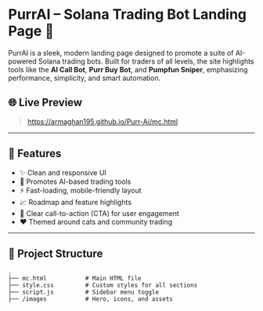 # PurrAI – Solana Trading Bot Landing Page 🐾

PurrAI is a sleek, modern landing page designed to promote a suite of AI-powered Solana trading bots. Built for traders of all levels, the site highlights tools like the **AI Call Bot**, **Purr Buy Bot**, and **Pumpfun Sniper**, emphasizing performance, simplicity, and smart automation.

## 🌐 Live Preview
> https://armaghan195.github.io/Purr-Ai/mc.html

---

## 📌 Features

- ✨ Clean and responsive UI
- 🧠 Promotes AI-based trading tools
- ⚡ Fast-loading, mobile-friendly layout
- 📈 Roadmap and feature highlights
- 📣 Clear call-to-action (CTA) for user engagement
- ❤️ Themed around cats and community trading

---

## 📁 Project Structure

```plaintext
.
├── mc.html           # Main HTML file
├── style.css         # Custom styles for all sections
├── script.js         # Sidebar menu toggle
├── /images           # Hero, icons, and assets


